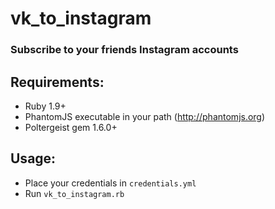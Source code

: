 # vk_to_instagram
### Subscribe to your friends Instagram accounts
## Requirements:
* Ruby 1.9+
* PhantomJS executable in your path (http://phantomjs.org)
* Poltergeist gem 1.6.0+

## Usage:
* Place your credentials in `credentials.yml`
* Run `vk_to_instagram.rb`
